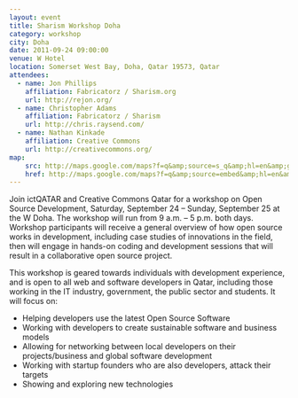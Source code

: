 ```yaml
---
layout: event
title: Sharism Workshop Doha
category: workshop
city: Doha
date: 2011-09-24 09:00:00
venue: W Hotel
location: Somerset West Bay, Doha, Qatar 19573, Qatar
attendees:
  - name: Jon Phillips
    affiliation: Fabricatorz / Sharism.org
    url: http://rejon.org/
  - name: Christopher Adams
    affiliation: Fabricatorz / Sharism
    url: http://chris.raysend.com/
  - name: Nathan Kinkade
    affiliation: Creative Commons
    url: http://creativecommons.org/
map:
    src: http://maps.google.com/maps?f=q&amp;source=s_q&amp;hl=en&amp;geocode=&amp;q=W+Doha+Hotel+%26+Residences+Hotel,+Doha,+Ad+Dawhah,+Qatar&amp;aq=0&amp;sll=25.301045,51.520877&amp;sspn=0.068984,0.131922&amp;vpsrc=0&amp;ie=UTF8&amp;hq=W+Doha+Hotel+%26+Residences+Hotel,+Doha,+Ad+Dawhah,+Qatar&amp;t=m&amp;ll=25.32919,51.530943&amp;spn=0.020171,0.032015&amp;output=embed
    href: http://maps.google.com/maps?f=q&amp;source=embed&amp;hl=en&amp;geocode=&amp;q=W+Doha+Hotel+%26+Residences+Hotel,+Doha,+Ad+Dawhah,+Qatar&amp;aq=0&amp;sll=25.301045,51.520877&amp;sspn=0.068984,0.131922&amp;vpsrc=0&amp;ie=UTF8&amp;hq=W+Doha+Hotel+%26+Residences+Hotel,+Doha,+Ad+Dawhah,+Qatar&amp;t=m&amp;ll=25.32919,51.530943&amp;spn=0.020171,0.032015
---
```


Join ictQATAR and Creative Commons Qatar for a workshop on Open Source Development, Saturday, September 24 – Sunday, September 25 at the W Doha. The workshop will run from 9 a.m. – 5 p.m. both days. Workshop participants will receive a general overview of how open source works in development, including case studies of innovations in the field, then will engage in hands-on coding and development sessions that will result in a collaborative open source project.

This workshop is geared towards individuals with development experience, and is open to all web and software developers in Qatar, including those working in the IT industry, government, the public sector and students. It will focus on:

* Helping developers use the latest Open Source Software
* Working with developers to create sustainable software and business models
* Allowing for networking between local developers on their projects/business and global software development
* Working with startup founders who are also developers, attack their targets
* Showing and exploring new technologies

